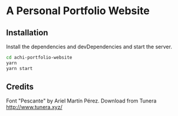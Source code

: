 # A Personal Portfolio Website

## Installation

Install the dependencies and devDependencies and start the server.

```sh
cd achi-portfolio-website
yarn
yarn start
```

## Credits

Font "Pescante" by Ariel Martín Pérez. Download from Tunera http://www.tunera.xyz/
